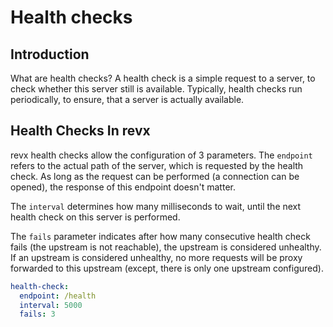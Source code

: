 # Health checks

## Introduction

What are health checks? A health check is a simple request to a server, to check whether this server still is available. Typically, health checks run periodically, to ensure, that a server is actually available.

## Health Checks In revx

revx health checks allow the configuration of 3 parameters. The `endpoint` refers to the actual path of the server, which is requested by the health check. As long as the request can be performed (a connection can be opened), the response of this endpoint doesn't matter.

The `interval` determines how many milliseconds to wait, until the next health check on this server is performed.

The `fails` parameter indicates after how many consecutive health check fails (the upstream is not reachable), the upstream is considered unhealthy. If an upstream is considered unhealthy, no more requests will be proxy forwarded to this upstream (except, there is only one upstream configured).

```yaml
health-check:
  endpoint: /health
  interval: 5000
  fails: 3
```